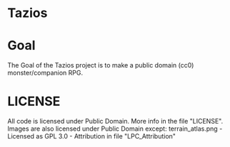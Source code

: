 Tazios
======

Goal
====
The Goal of the Tazios project is to make a public domain (cc0) monster/companion RPG.

LICENSE
=======

All code is licensed under Public Domain. More info in the file "LICENSE".
Images are also licensed under Public Domain except:
	terrain_atlas.png - Licensed as GPL 3.0 - Attribution in file "LPC_Attribution"